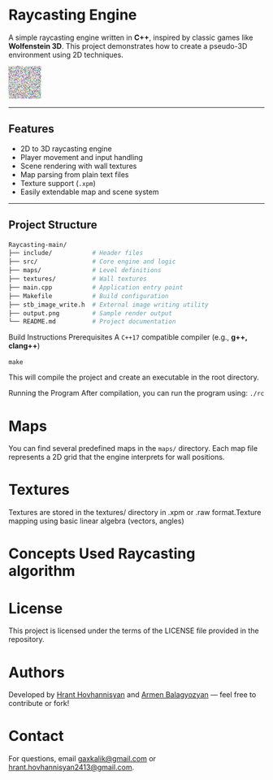 # Raycasting Engine

A simple raycasting engine written in **C++**, inspired by classic games like **Wolfenstein 3D**. This project demonstrates how to create a pseudo-3D environment using 2D techniques.

![Output Screenshot](output.png)

---

## Features

- 2D to 3D raycasting engine
- Player movement and input handling
- Scene rendering with wall textures
- Map parsing from plain text files
- Texture support (`.xpm`)
- Easily extendable map and scene system

---

## Project Structure

```bash
Raycasting-main/
├── include/           # Header files
├── src/               # Core engine and logic
├── maps/              # Level definitions
├── textures/          # Wall textures
├── main.cpp           # Application entry point
├── Makefile           # Build configuration
├── stb_image_write.h  # External image writing utility
├── output.png         # Sample render output
└── README.md          # Project documentation
```

Build Instructions
Prerequisites
A `C++17` compatible compiler (e.g., **g++, clang++**)

`make`

This will compile the project and create an executable in the root directory.

Running the Program
After compilation, you can run the program using:
`./rc`


# Maps
You can find several predefined maps in the `maps/` directory. Each map file represents a 2D grid that the engine interprets for wall positions.

# Textures
Textures are stored in the textures/ directory in .xpm or .raw format.Texture mapping using basic linear algebra (vectors, angles)

# Concepts Used **Raycasting algorithm**


# License
This project is licensed under the terms of the LICENSE file provided in the repository.


# Authors
Developed by [Hrant Hovhannisyan](https://github.com/TheOlifve) and [Armen Balagyozyan](https://github.com/gaxkalik) — feel free to contribute or fork!

# Contact
For questions, email [gaxkalik@gmail.com](gaxkalik@gmail.com) or [hrant.hovhannisyan2413@gmail.com](hrant.hovhannisyan2413@gmail.com).
